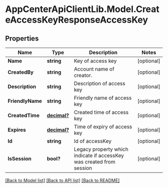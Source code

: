 # AppCenterApiClientLib.Model.CreateAccessKeyResponseAccessKey
## Properties

Name | Type | Description | Notes
------------ | ------------- | ------------- | -------------
**Name** | **string** | Key of access key | [optional] 
**CreatedBy** | **string** | Account name of creator. | [optional] 
**Description** | **string** | Description of access key | [optional] 
**FriendlyName** | **string** | Friendly name of access key | [optional] 
**CreatedTime** | [**decimal?**](BigDecimal.md) | Created time of access key | [optional] 
**Expires** | [**decimal?**](BigDecimal.md) | Time of expiry of access key | [optional] 
**Id** | **string** | Id of accessKey | [optional] 
**IsSession** | **bool?** | Legacy property which indicate if accessKey was created from session | [optional] 

[[Back to Model list]](../README.md#documentation-for-models) [[Back to API list]](../README.md#documentation-for-api-endpoints) [[Back to README]](../README.md)

